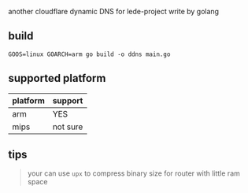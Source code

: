 another cloudflare dynamic DNS for lede-project write by golang

## build
```shell
GOOS=linux GOARCH=arm go build -o ddns main.go
```

## supported platform
| platform | support |
| --- | --- |
| arm | YES |
| mips | not sure |

## tips
> your can use `upx` to compress binary size for router with little ram space
